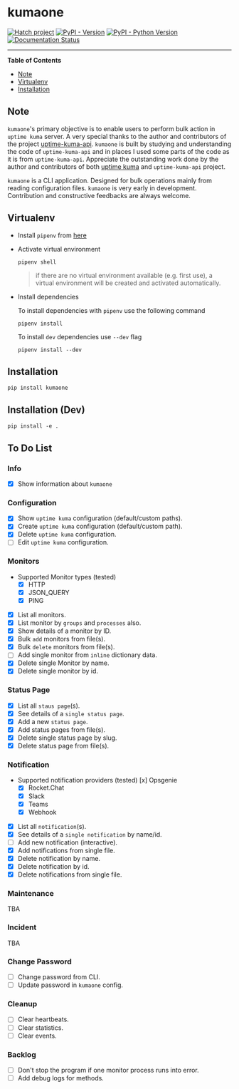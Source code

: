 # kumaone

[![Hatch project](https://img.shields.io/badge/%F0%9F%A5%9A-Hatch-4051b5.svg)](https://github.com/pypa/hatch)
[![PyPI - Version](https://img.shields.io/pypi/v/kumaone.svg)](https://pypi.org/project/kumaone)
[![PyPI - Python Version](https://img.shields.io/pypi/pyversions/kumaone.svg)](https://pypi.org/project/kumaone)
[![Documentation Status](https://readthedocs.org/projects/kumaone/badge/?version=latest)](https://kumaone.readthedocs.io/en/latest/?badge=latest)

-----

**Table of Contents**

- [Note](#note)
- [Virtualenv](#virtualenv)
- [Installation](#installation)

## Note

`kumaone`'s primary objective is to enable users to perform bulk action in `uptime kuma` server. A very special thanks
to the author and contributors of the project [uptime-kuma-api](https://github.com/lucasheld/uptime-kuma-api). `kumaone`
is built by studying and understanding the code of `uptime-kuma-api` and in places I used some parts of the code as it
is from `uptime-kuma-api`. Appreciate the outstanding work done by the author and contributors of both
[uptime kuma](https://github.com/louislam/uptime-kuma) and `uptime-kuma-api` project.

`kumaone` is a CLI application. Designed for bulk operations mainly from reading configuration files. `kumaone` is very
early in development. Contribution and constructive feedbacks are always welcome.

## Virtualenv

- Install `pipenv` from [here](https://pipenv.pypa.io/en/latest/installation/)

- Activate virtual environment

  ```shell
  pipenv shell
  ```

  > if there are no virtual environment available (e.g. first use), a virtual environment will be created and activated
    automatically.

- Install dependencies

  To install dependencies with `pipenv` use the following command

  ```shell
  pipenv install
  ```

  To install `dev` dependencies use `--dev` flag

  ```shell
  pipenv install --dev
  ```

## Installation

```shell
pip install kumaone
```

## Installation (Dev)

```shell
pip install -e .
```

## To Do List

### Info

- [x] Show information about `kumaone`

### Configuration

- [x] Show `uptime kuma` configuration (default/custom paths).
- [x] Create `uptime kuma` configuration (default/custom path).
- [x] Delete `uptime kuma` configuration.
- [ ] Edit `uptime kuma` configuration.

### Monitors

- Supported Monitor types (tested)
  - [x] HTTP
  - [x] JSON_QUERY
  - [x] PING
- [x] List all monitors.
- [x] List monitor by `groups` and `processes` also.
- [x] Show details of a monitor by ID.
- [x] Bulk `add` monitors from file(s).
- [x] Bulk `delete` monitors from file(s).
- [ ] Add single monitor from `inline` dictionary data.
- [x] Delete single Monitor by name.
- [x] Delete single monitor by id.

### Status Page

- [x] List all `staus page`(s).
- [x] See details of a `single status page`.
- [x] Add a new `status page`.
- [x] Add status pages from file(s).
- [x] Delete single status page by slug.
- [x] Delete status page from file(s).

### Notification

- Supported notification providers (tested)
    [x] Opsgenie
  - [x] Rocket.Chat
  - [x] Slack
  - [x] Teams
  - [x] Webhook
- [x] List all `notification`(s).
- [x] See details of a `single notification` by name/id.
- [ ] Add new notification (interactive).
- [x] Add notifications from single file.
- [x] Delete notification by name.
- [x] Delete notification by id.
- [x] Delete notifications from single file.

### Maintenance

TBA

### Incident

TBA

### Change Password

- [ ] Change password from CLI.
- [ ] Update password in `kumaone` config.

### Cleanup

- [ ] Clear heartbeats.
- [ ] Clear statistics.
- [ ] Clear events.

### Backlog

- [ ] Don't stop the program if one monitor process runs into error.
- [ ] Add debug logs for methods.
